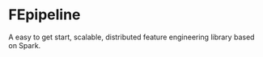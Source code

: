 # FEpipeline
A easy to get start, scalable, distributed feature engineering library based on Spark.
